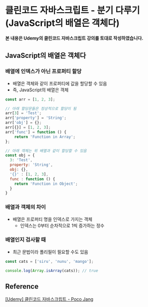 # 클린코드 자바스크립트 - 분기 다루기(JavaScript의 배열은 객체다)



**본 내용은 Udemy의 클린코드 자바스크립트 강의를 토대로 작성하였습니다.**



## JavaScript의 배열은 객체다



### 배열에 인덱스가 아닌 프로퍼티 할당

* 배열은 객체와 같이 프로퍼티에 값을 할당할 수 있음
* 즉, JavaScript의 배열은 객체

```JavaScript
const arr = [1, 2, 3];

// 아래 할당문들은 정상적으로 할당이 됨
arr[3] = 'Test';
arr['property'] = 'String';
arr['obj'] = {};
arr[{}] = [1, 2, 3];
arr['func'] = function () {
	return 'Function in Array';
};

// 아래 객체는 위 배열과 같이 할당할 수 있음
const obj = {
  3: 'Test',
  property: 'String',
  obj: {},
  '{}' : [1, 2, 3],
  func : function () {
    return 'Function in Object';
  }
}
```



### 배열과 객체의 차이

* 배열은 프로퍼티 명을 인덱스로 가지는 객체
  * 인덱스는 0부터 순차적으로 1씩 증가하는 정수



### 배열인지 검사할 때

* 최근 문법이라 폴리필이 필요할 수도 있음

```JavaScript
const cats = ['siru', 'nunu', 'mango'];

console.log(Array.isArray(cats)); // true
```





## Reference

[[Udemy] 클린코드 자바스크립트 - Poco Jang](https://www.udemy.com/course/clean-code-js/)

